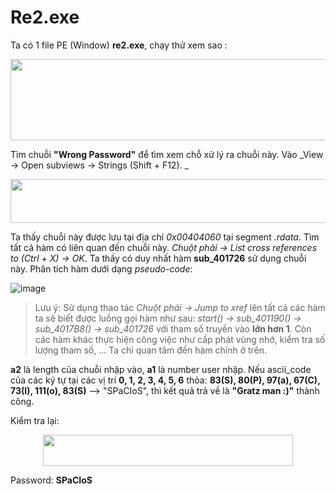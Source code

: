 # Re2.exe

Ta có 1 file PE (Window) **re2.exe**, chạy thử xem sao :

<p align="center"> <img width=800 height=130 src="https://user-images.githubusercontent.com/48288606/162610127-d95a1035-8cee-4004-9e03-9261229716ea.png"></p>

Tìm chuỗi **"Wrong Password"** để tìm xem chỗ xử lý ra chuỗi này. Vào _View -> Open subviews -> Strings (Shift + F12). _

<p align="center"> <img width=800 height=70 src="https://user-images.githubusercontent.com/48288606/162610238-35fcd559-8507-4cb1-ba1b-2f3b6beffc88.png"></p>

Ta thấy chuỗi này được lưu tại địa chỉ _0x00404060_ tại segment _.rdata_. Tìm tất cả hàm có liên quan đến chuỗi này. _Chuột phải -> List cross references to (Ctrl + X) -> OK_. Ta thấy có duy nhất hàm **sub_401726** sử dụng chuỗi này. Phân tích hàm dưới dạng _pseudo-code_:

![image](https://user-images.githubusercontent.com/48288606/162610444-b5886809-e481-4452-ae97-3bf8a7db45de.png)

> Lưu ý: Sử dụng thao tác _Chuột phải -> Jump to xref_ lên tất cả các hàm ta sẽ biết được luồng gọi hàm như sau: _start() -> sub_401190() -> sub_4017B8() -> sub_401726_ với tham số truyền vào **lớn hơn 1**. Còn các hàm khác thực hiện công việc như cấp phát vùng nhớ, kiểm tra số lượng tham số, ... Ta chỉ quan tâm đến hàm chính ở trên.

**a2** là length của chuỗi nhập vào, **a1** là number user nhập. Nếu ascii_code của các ký tự tại các vị trí **0, 1, 2, 3, 4, 5, 6** thỏa: **83(S), 80(P), 97(a), 67(C), 73(I), 111(o), 83(S)** --> "SPaCIoS", thì kết quả trả về là **"Gratz man :)"** thành công.

Kiểm tra lại: 

<p align="center"> <img width=400 height=50 src="https://user-images.githubusercontent.com/48288606/162611096-108e4682-4d82-4e81-a090-c22427d4e1ef.png"></p>

Password: **SPaCIoS**
